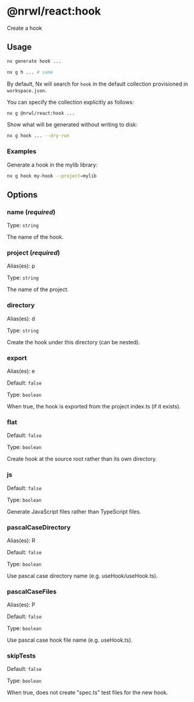 # @nrwl/react:hook

Create a hook

## Usage

```bash
nx generate hook ...
```

```bash
nx g h ... # same
```

By default, Nx will search for `hook` in the default collection provisioned in `workspace.json`.

You can specify the collection explicitly as follows:

```bash
nx g @nrwl/react:hook ...
```

Show what will be generated without writing to disk:

```bash
nx g hook ... --dry-run
```

### Examples

Generate a hook in the mylib library:

```bash
nx g hook my-hook --project=mylib
```

## Options

### name (_**required**_)

Type: `string`

The name of the hook.

### project (_**required**_)

Alias(es): p

Type: `string`

The name of the project.

### directory

Alias(es): d

Type: `string`

Create the hook under this directory (can be nested).

### export

Alias(es): e

Default: `false`

Type: `boolean`

When true, the hook is exported from the project index.ts (if it exists).

### flat

Default: `false`

Type: `boolean`

Create hook at the source root rather than its own directory.

### js

Default: `false`

Type: `boolean`

Generate JavaScript files rather than TypeScript files.

### pascalCaseDirectory

Alias(es): R

Default: `false`

Type: `boolean`

Use pascal case directory name (e.g. useHook/useHook.ts).

### pascalCaseFiles

Alias(es): P

Default: `false`

Type: `boolean`

Use pascal case hook file name (e.g. useHook.ts).

### skipTests

Default: `false`

Type: `boolean`

When true, does not create "spec.ts" test files for the new hook.

